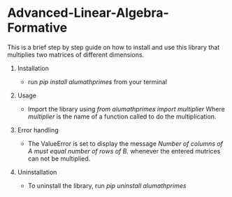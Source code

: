 # Advanced-Linear-Algebra-Formative

This is a brief step by step guide on how to install and use this library that multiplies two matrices of different dimensions.

1. Installation
    - run *pip install alumathprimes* from your terminal

2. Usage
    - Import the library using *from alumathprimes import multiplier*
    Where *multiplier* is the name of a function called to do the multiplication.

3. Error handling
    - The ValueError is set to display the message *Number of columns of A must equal number of rows of B.* whenever the entered mutrices can not be multiplied.

4. Uninstallation
    - To uninstall the library, run *pip uninstall alumathprimes*
